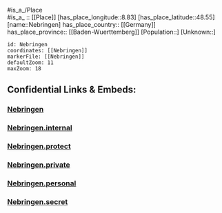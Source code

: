 ﻿---
location: [48.55,8.83] 
mapzoom: [7,12] 
mapmarker: city 
type: City
tags:
- geo/City


SpocWebEntityId: 32762
isDeleted: false
confidential: public

---
#is_a_/Place  
#is_a_ :: [[Place]] 
[has_place_longitude::8.83] 
[has_place_latitude::48.55] 
[name::Nebringen] 
has_place_country:: [[Germany]]  
has_place_province:: [[Baden-Wuerttemberg]] 
[Population::] 
[Unknown::] 


```leaflet
id: Nebringen
coordinates: [[Nebringen]] 
markerFile: [[Nebringen]] 
defaultZoom: 11 
maxZoom: 18
```


## Confidential Links & Embeds: 

### [Nebringen](/_public/Earth/Continent/Europe/Europe~Central/Germany/Germany~West/Baden-Wuerttemberg/counties~BW/Böblingen/cities~Böblingen/Oberes_Gäu/City/Nebringen.md) 

### [Nebringen.internal](/_internal/Earth/Continent/Europe/Europe~Central/Germany/Germany~West/Baden-Wuerttemberg/counties~BW/Böblingen/cities~Böblingen/Oberes_Gäu/City/Nebringen.internal.md) 

### [Nebringen.protect](/_protect/Earth/Continent/Europe/Europe~Central/Germany/Germany~West/Baden-Wuerttemberg/counties~BW/Böblingen/cities~Böblingen/Oberes_Gäu/City/Nebringen.protect.md) 

### [Nebringen.private](/_private/Earth/Continent/Europe/Europe~Central/Germany/Germany~West/Baden-Wuerttemberg/counties~BW/Böblingen/cities~Böblingen/Oberes_Gäu/City/Nebringen.private.md) 

### [Nebringen.personal](/_personal/Earth/Continent/Europe/Europe~Central/Germany/Germany~West/Baden-Wuerttemberg/counties~BW/Böblingen/cities~Böblingen/Oberes_Gäu/City/Nebringen.personal.md) 

### [Nebringen.secret](/_secret/Earth/Continent/Europe/Europe~Central/Germany/Germany~West/Baden-Wuerttemberg/counties~BW/Böblingen/cities~Böblingen/Oberes_Gäu/City/Nebringen.secret.md) 
